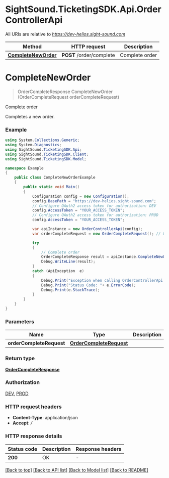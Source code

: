 # SightSound.TicketingSDK.Api.OrderControllerApi

All URIs are relative to *https://dev-helios.sight-sound.com*

Method | HTTP request | Description
------------- | ------------- | -------------
[**CompleteNewOrder**](OrderControllerApi.md#completeneworder) | **POST** /order/complete | Complete order


<a name="completeneworder"></a>
# **CompleteNewOrder**
> OrderCompleteResponse CompleteNewOrder (OrderCompleteRequest orderCompleteRequest)

Complete order

Completes a new order.

### Example
```csharp
using System.Collections.Generic;
using System.Diagnostics;
using SightSound.TicketingSDK.Api;
using SightSound.TicketingSDK.Client;
using SightSound.TicketingSDK.Model;

namespace Example
{
    public class CompleteNewOrderExample
    {
        public static void Main()
        {
            Configuration config = new Configuration();
            config.BasePath = "https://dev-helios.sight-sound.com";
            // Configure OAuth2 access token for authorization: DEV
            config.AccessToken = "YOUR_ACCESS_TOKEN";
            // Configure OAuth2 access token for authorization: PROD
            config.AccessToken = "YOUR_ACCESS_TOKEN";

            var apiInstance = new OrderControllerApi(config);
            var orderCompleteRequest = new OrderCompleteRequest(); // OrderCompleteRequest | 

            try
            {
                // Complete order
                OrderCompleteResponse result = apiInstance.CompleteNewOrder(orderCompleteRequest);
                Debug.WriteLine(result);
            }
            catch (ApiException  e)
            {
                Debug.Print("Exception when calling OrderControllerApi.CompleteNewOrder: " + e.Message );
                Debug.Print("Status Code: "+ e.ErrorCode);
                Debug.Print(e.StackTrace);
            }
        }
    }
}
```

### Parameters

Name | Type | Description  | Notes
------------- | ------------- | ------------- | -------------
 **orderCompleteRequest** | [**OrderCompleteRequest**](OrderCompleteRequest.md)|  | 

### Return type

[**OrderCompleteResponse**](OrderCompleteResponse.md)

### Authorization

[DEV](../README.md#DEV), [PROD](../README.md#PROD)

### HTTP request headers

 - **Content-Type**: application/json
 - **Accept**: */*


### HTTP response details
| Status code | Description | Response headers |
|-------------|-------------|------------------|
| **200** | OK |  -  |

[[Back to top]](#) [[Back to API list]](../README.md#documentation-for-api-endpoints) [[Back to Model list]](../README.md#documentation-for-models) [[Back to README]](../README.md)

